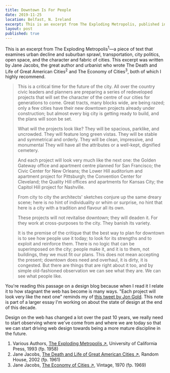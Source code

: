 ```yaml
---
title: Downtown Is For People
date: 2019-11-25
location: Belfast, N. Ireland
excerpt: This is an excerpt from The Exploding Metropolis, published in 1958. This particular chapter was written by Jane Jacobs....
layout: post
published: true
---
```


This is an excerpt from The Exploding Metropolis<sup>1</sup>—a piece of text that examines urban decline and suburban sprawl, transportation, city politics, open space, and the character and fabric of cities. This excerpt was written by Jane Jacobs, the great author and urbanist who wrote The Death and Life of Great American Cities<sup>2</sup> and The Economy of Cities<sup>3</sup>, both of which I highly recommend.

> This is a critical time for the future of the city. All over the country civic leaders and planners are preparing a series of redeveloped projects that will set the character of the centre of our cities for generations to come. Great tracts, many blocks wide, are being razed; only a few cities have their new downtown projects already under construction; but almost every big city is getting ready to build, and the plans will soon be set.
>
> What will the projects look like? They will be spacious, parklike, and uncrowded. They will feature long green vistas. They will be stable and symmetrical and orderly. They will be clean, impressive, and monumental They will have all the attributes or a well-kept, dignified cemetery.
>
> And each project will look very much like the next one: the Golden Gateway office and apartment centre planned for San Francisco;  the Civic Center for New Orleans; the Lower Hill auditorium and apartment project for Pittsburgh; the Convention Center for Cleveland; the Quality Hill offices and apartments for Kansas City; the Capitol Hill project for Nashville.
>
> From city to city the architects' sketches conjure up the same dreary scene; here is no hint of individuality or whim or surprise, no hint that here is a city with a tradition and flavour all its own. 
>
> These projects will not revitalise downtown; they will deaden it. For they work at cross-purposes to the city. They banish its variety.
>
> It is the premise of the critique that the best way to plan for downtown is to see how people use it today; to look for its strengths and to exploit and reinforce them. There is no logic that can be superimposed on the city; people make it, and it is to them, not buildings, they we must fit our plans. This does not mean accepting the present; downtown does need and overhaul, it is dirty, it is congested. But there are things that are right about it too, and by simple old-fashioned observation we can see what they are. We can see what people like.

You're reading this passage on a design blog because when I read it I relate it to how stagnant the web has become is many ways. "Each project will look very like the next one" reminds my of [this tweet by Jon Gold](https://twitter.com/jongold/status/694591217523363840?s=20). This note is part of a larger essay I'm working on about the state of design at the end of this decade. 

Design on the web has changed a lot over the past 10 years, we really need to start observing where we've come from and where we are today so that we can start driving web design towards being a more mature discipline in the future.

<ol class="gray f6 lh-copy">
    <li>Various Authors, <a href="https://www.goodreads.com/book/show/552478.The_Exploding_Metropolis?from_search=true&qid=qbNpXCcnlM&rank=1" target="_blank">The Exploding Metropolis &#8599;</a>, University of California Press, 1993 (fp. 1958)</li>
    <li>Jane Jacobs, <a href="https://www.goodreads.com/book/show/30833.The_Death_and_Life_of_Great_American_Cities?ac=1&from_search=true&qid=EEaIaYAN2D&rank=4" target="_blank">The Death and Life of Great American Cities &#8599;</a>, Random House, 2002 (fp. 1961)</li>
    <li>Jane Jacobs, <a href="https://www.goodreads.com/book/show/85398.The_Economy_of_Cities?from_search=true&qid=oiNlrfKBPV&rank=10" target="_blank">The Economy of Cities &#8599;</a>, Vintage, 1970  (fp. 1969)</li>
</ol>